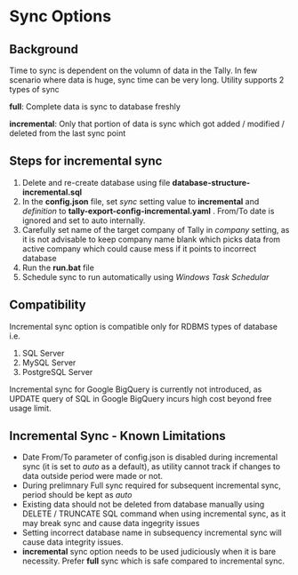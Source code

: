 # Sync Options

## Background
Time to sync is dependent on the volumn of data in the Tally. In few scenario where data is huge, sync time can be very long.
Utility supports 2 types of sync

**full**: Complete data is sync to database freshly

**incremental**: Only that portion of data is sync which got added / modified / deleted from the last sync point

## Steps for incremental sync
1. Delete and re-create database using file **database-structure-incremental.sql**
1. In the **config.json** file, set *sync* setting value to **incremental** and *definition* to **tally-export-config-incremental.yaml** . From/To date is ignored and set to auto internally.
1. Carefully set name of the target company of Tally in *company* setting, as it is not advisable to keep company name blank which picks data from active company which could cause mess if it points to incorrect database
1. Run the **run.bat** file
1. Schedule sync to run automatically using *Windows Task Schedular*

## Compatibility
Incremental sync option is compatible only for RDBMS types of database i.e.
1. SQL Server
1. MySQL Server
1. PostgreSQL Server

Incremental sync for Google BigQuery is currently not introduced, as UPDATE query of SQL in Google BigQuery incurs high cost beyond free usage limit.

## Incremental Sync - Known Limitations
* Date From/To parameter of config.json is disabled during incremental sync (it is set to *auto* as a default), as utility cannot track if changes to data outside period were made or not.
* During prelimnary Full sync required for subsequent incremental sync, period should be kept as *auto*
* Existing data should not be deleted from database manually using DELETE / TRUNCATE SQL command when using incremental sync, as it may break sync and cause data ingegrity issues
* Setting incorrect database name in subsequency incremental sync will cause data integrity issues.
* **incremental** sync option needs to be used judiciously when it is bare necessity. Prefer **full** sync which is safe compared to incremental sync.
